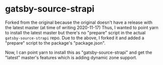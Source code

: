 # gatsby-source-strapi

Forked from the original because the original doesn't have a release with the latest master (at time of writing 2020-11-17)
Thus, I wanted to point yarn to install the latest master but there's no "prepare" script in the actual `gatsby-source-strapi` repo.
Due to the above, I forked it and added a "prepare" script to the package's "package.json".

Now, I can point yarn to install this as "gatsby-source-strapi" and get the "latest" master's features which is adding dynamic zone support.
